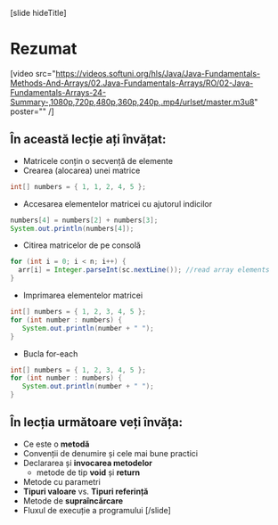 
[slide hideTitle]
# Rezumat

[video src="https://videos.softuni.org/hls/Java/Java-Fundamentals-Methods-And-Arrays/02.Java-Fundamentals-Arrays/RO/02-Java-Fundamentals-Arrays-24-Summary-,1080p,720p,480p,360p,240p,.mp4/urlset/master.m3u8" poster="" /]

## În această lecție ați învățat:
- Matricele conțin o secvență de elemente
- Crearea (alocarea) unei matrice

```java
int[] numbers = { 1, 1, 2, 4, 5 };
```
- Accesarea elementelor matricei cu ajutorul indicilor

```java
numbers[4] = numbers[2] + numbers[3];
System.out.println(numbers[4]);
```

- Citirea matricelor de pe consolă

```java
for (int i = 0; i < n; i++) {
  arr[i] = Integer.parseInt(sc.nextLine()); //read array elements
}
```
- Imprimarea elementelor matricei 

```java
int[] numbers = { 1, 2, 3, 4, 5 };
for (int number : numbers) {
   System.out.println(number + " ");
}
```

- Bucla for-each 

```Java
int[] numbers = { 1, 2, 3, 4, 5 };
for (int number : numbers) {
   System.out.println(number + " ");
}
```

## În lecția următoare veți învăța:
- Ce este o **metodă**
- Convenții de denumire și cele mai bune practici
- Declararea și **invocarea metodelor**
   - metode de tip **void** și **return**
- Metode cu parametri
- **Tipuri valoare** vs. **Tipuri referință**
- Metode de **supraîncărcare**
- Fluxul de execuție a programului
[/slide]


